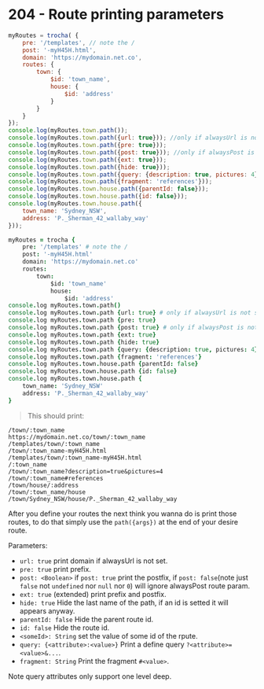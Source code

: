 # 204 - Route printing parameters
```javascript
myRoutes = trocha( {
	pre: '/templates', // note the /
	post: '-myH45H.html',
	domain: 'https://mydomain.net.co',
	routes: {
		town: {
			$id: 'town_name',
			house: {
				$id: 'address'
			}
		}
	}
});
console.log(myRoutes.town.path());
console.log(myRoutes.town.path({url: true})); //only if alwaysUrl is not set
console.log(myRoutes.town.path({pre: true}));
console.log(myRoutes.town.path({post: true})); //only if alwaysPost is not set
console.log(myRoutes.town.path({ext: true}));
console.log(myRoutes.town.path({hide: true}));
console.log(myRoutes.town.path({query: {description: true, pictures: 4}}));
console.log(myRoutes.town.path({fragment: 'references'}));
console.log(myRoutes.town.house.path({parentId: false}));
console.log(myRoutes.town.house.path({id: false}));
console.log(myRoutes.town.house.path({
	town_name: 'Sydney_NSW',
	address: 'P._Sherman_42_wallaby_way'
}));

```

```coffeescript
myRoutes = trocha {
	pre: '/templates' # note the /
	post: '-myH45H.html'
	domain: 'https://mydomain.net.co'
	routes:
		town:
			$id: 'town_name'
			house:
				$id: 'address'
console.log myRoutes.town.path()
console.log myRoutes.town.path {url: true} # only if alwaysUrl is not set
console.log myRoutes.town.path {pre: true}
console.log myRoutes.town.path {post: true} # only if alwaysPost is not set
console.log myRoutes.town.path {ext: true}
console.log myRoutes.town.path {hide: true}
console.log myRoutes.town.path {query: {description: true, pictures: 4}}
console.log myRoutes.town.path {fragment: 'references'}
console.log myRoutes.town.house.path {parentId: false}
console.log myRoutes.town.house.path {id: false}
console.log myRoutes.town.house.path {
	town_name: 'Sydney_NSW'
	address: 'P._Sherman_42_wallaby_way'
}
```
> This should print:

```shell
/town/:town_name
https://mydomain.net.co/town/:town_name
/templates/town/:town_name
/town/:town_name-myH45H.html
/templates/town/:town_name-myH45H.html
/:town_name
/town/:town_name?description=true&pictures=4
/town/:town_name#references
/town/house/:address
/town/:town_name/house
/town/Sydney_NSW/house/P._Sherman_42_wallaby_way
```
After you define your routes the next think you wanna do is print those routes, to do that simply use the `path({args})` at the end of your desire route.

Parameters:

* `url: true` print domain if alwaysUrl is not set.
* `pre: true` print prefix.
* `post: <Boolean>` if `post: true` print the postfix, if `post: false`(note just `false` not `undefined` nor `null` nor `0`) will ignore alwaysPost route param.
* `ext: true` (extended) print prefix and postfix.
* `hide: true` Hide the last name of the path, if an id is setted it will appears anyway.
* `parentId: false` Hide the parent route id.
* `id: false` Hide the route id.
* `<someId>: String` set the value of some id of the rpute.
* `query: {<attribute>:<value>}` Print a define query `?<attribute>=<value>&...`.
* `fragment: String` Print the fragment `#<value>`.

<aside class="notice">
Note query attributes only support one level deep.
</aside>
